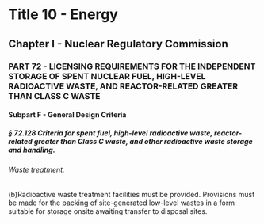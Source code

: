 
# Title 10 - Energy
## Chapter I - Nuclear Regulatory Commission
### PART 72 - LICENSING REQUIREMENTS FOR THE INDEPENDENT STORAGE OF SPENT NUCLEAR FUEL, HIGH-LEVEL RADIOACTIVE WASTE, AND REACTOR-RELATED GREATER THAN CLASS C WASTE
#### Subpart F - General Design Criteria
##### § 72.128 Criteria for spent fuel, high-level radioactive waste, reactor-related greater than Class C waste, and other radioactive waste storage and handling.
###### Waste treatment.

(b)Radioactive waste treatment facilities must be provided. Provisions must be made for the packing of site-generated low-level wastes in a form suitable for storage onsite awaiting transfer to disposal sites.
